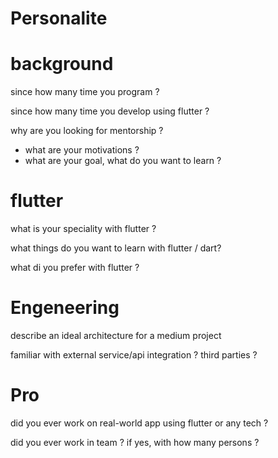 # Personalite

# background
since how many time you program ?

since how many time you develop using flutter ?

why are you looking for mentorship ?
  - what are your motivations ?
  - what are your goal, what do you want to learn ?

# flutter
what is your speciality with flutter ?

what things do you want to learn with flutter / dart?

what di you prefer with flutter ?

# Engeneering
describe an ideal architecture for a medium project 

familiar with external service/api integration ? third parties ?

# Pro
did you ever work on real-world app using flutter or any tech ?

did you ever work in team ? if yes, with how many persons ?